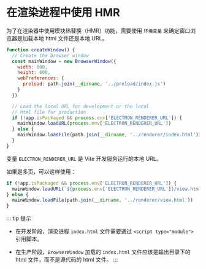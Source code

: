 # 在渲染进程中使用 HMR

为了在渲染器中使用模块热替换（HMR）功能，需要使用 `环境变量` 来确定窗口浏览器是加载本地 html 文件还是本地 URL。

```js
function createWindow() {
  // Create the browser window
  const mainWindow = new BrowserWindow({
    width: 800,
    height: 600,
    webPreferences: {
      preload: path.join(__dirname, '../preload/index.js')
    }
  })

  // Load the local URL for development or the local
  // html file for production
  if (!app.isPackaged && process.env['ELECTRON_RENDERER_URL']) {
    mainWindow.loadURL(process.env['ELECTRON_RENDERER_URL'])
  } else {
    mainWindow.loadFile(path.join(__dirname, '../renderer/index.html'))
  }
}
```

变量 `ELECTRON_RENDERER_URL` 是 Vite 开发服务运行的本地 URL。

如果是多页，可以这样使用：

```js
if (!app.isPackaged && process.env['ELECTRON_RENDERER_URL']) {
  mainWindow.loadURL(`${process.env['ELECTRON_RENDERER_URL']}/view.html`)
} else {
  mainWindow.loadFile(path.join(__dirname, '../renderer/view.html'))
}
```

::: tip 提示
- 在开发阶段，渲染进程 `index.html` 文件需要通过 `<script type="module">` 引用脚本。

- 在生产阶段，`BrowserWindow` 加载的 `index.html` 文件应该是输出目录下的 html 文件，而不是源代码的 html 文件。
:::
